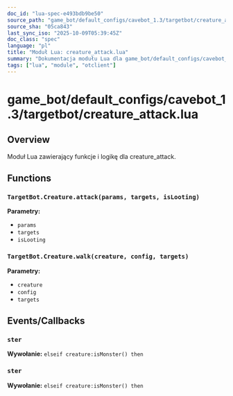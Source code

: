 ```yaml
---
doc_id: "lua-spec-e493bdb9be50"
source_path: "game_bot/default_configs/cavebot_1.3/targetbot/creature_attack.lua"
source_sha: "05ca843"
last_sync_iso: "2025-10-09T05:39:45Z"
doc_class: "spec"
language: "pl"
title: "Moduł Lua: creature_attack.lua"
summary: "Dokumentacja modułu Lua dla game_bot/default_configs/cavebot_1.3/targetbot/creature_attack.lua"
tags: ["lua", "module", "otclient"]
---
```


# game_bot/default_configs/cavebot_1.3/targetbot/creature_attack.lua

## Overview

Moduł Lua zawierający funkcje i logikę dla creature_attack.

## Functions

### `TargetBot.Creature.attack(params, targets, isLooting)`

**Parametry:**

- `params`
- `targets`
- `isLooting`

### `TargetBot.Creature.walk(creature, config, targets)`

**Parametry:**

- `creature`
- `config`
- `targets`

## Events/Callbacks

### `ster`

**Wywołanie:** `elseif creature:isMonster() then`

### `ster`

**Wywołanie:** `elseif creature:isMonster() then`

